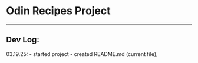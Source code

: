 # Odin Recipes Project
___
## Dev Log: 
03.19.25:
    - started project
    - created README.md (current file), 